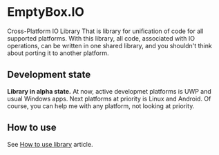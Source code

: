 # EmptyBox.IO
Cross-Platform IO Library
That is library for unification of code for all supported platforms. With this library, all code, associated with IO operations, can be written in one shared library, and you shouldn't think about porting it to another platform.
## Development state
**Library in alpha state.**
At now, active developmet platforms is UWP and usual Windows apps. Next platforms at priority is Linux and Android. Of course, you can help me with any platform, not looking at priority.
## How to use
See [How to use library](https://github.com/DjArt/EmptyBox.IO/wiki/How-to-use-library) article.

